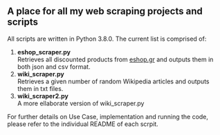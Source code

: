 ## A place for all my web scraping projects and scripts
All scripts are written in Python 3.8.0. The current list is comprised of:
1. **eshop_scraper.py**\
Retrieves all discounted products from [eshop.gr](https://www.e-shop.gr) and outputs them in both json and csv format.
2. **wiki_scraper.py**\
Retrieves a given number of random Wikipedia articles and outputs them in txt files.
3. **wiki_scraper2.py**\
A more ellaborate version of wiki_scraper.py

For further details on Use Case, implementation and running the code, please refer to the individual README of each scrpit.
